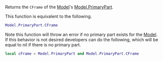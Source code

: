 Returns the `CFrame` of the [Model](https://developer.roblox.com/en-us/api-reference/class/Model)'s [Model.PrimaryPart](https://developer.roblox.com/en-us/api-reference/property/Model/PrimaryPart).

This function is equivalent to the following.

```Lua
Model.PrimaryPart.CFrame
``` 

Note this function will throw an error if no primary part exists for the [Model](https://developer.roblox.com/en-us/api-reference/class/Model). If this behavior is not desired developers can do the following, which will be equal to nil if there is no primary part.

```Lua
local cFrame = Model.PrimaryPart and Model.PrimaryPart.CFrame
```